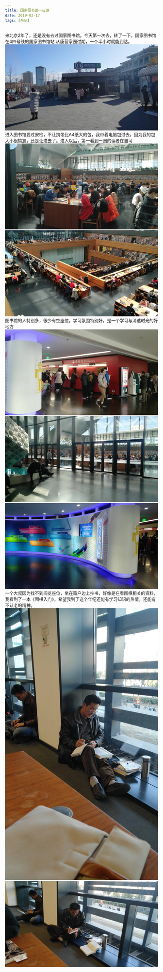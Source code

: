 ```yaml
---
title: 国家图书馆一日游
date: 2019-02-17
tags: [杂记]
---
```

来北京2年了，还是没有去过国家图书馆。今天第一次去，转了一下。国家图书馆在4四号线的国家图书馆站,从康营家园过期，一个半小时就能到达。
![img8](20190217/WechatIMG8.jpeg)
进入图书馆要过安检，不让携带比A4纸大的包，我带着电脑包过去，因为我的包大小很尴尬，还是让进去了。进入以后，第一看到一圈的读者在自习
![img7](20190217/WechatIMG7.jpeg)
![img1](20190217/WechatIMG1.jpeg)
图书馆的人特别多，很少有空座位，学习氛围特别好，是一个学习与消遣时光的好地方
![img2](20190217/WechatIMG2.jpeg)
![img6](20190217/WechatIMG6.jpeg)
![img3](20190217/WechatIMG3.jpeg)
一个大叔因为找不到阅览座位，坐在窗户边上抄书，好像是在看围棋相关的资料，我看到了一本《围棋入门》。希望我到了这个年纪还能有学习知识的热情，还能有不认老的精神。
![img4](20190217/WechatIMG4.jpeg)
![img5](20190217/WechatIMG5.jpeg)
